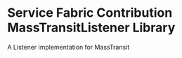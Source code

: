 ﻿# Service Fabric Contribution MassTransitListener Library

A Listener implementation for MassTransit